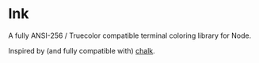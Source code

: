 # Ink
A fully ANSI-256 / Truecolor compatible terminal coloring library for Node.

Inspired by (and fully compatible with) [chalk](http://npmjs.org/package/chalk).
